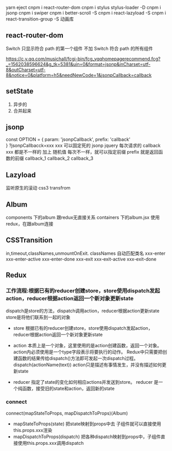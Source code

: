 yarn eject
cnpm i react-router-dom
cnpm i stylus stylus-loader -D
cnpm i jsonp
cnpm i swiper
cnpm i better-scroll -S
cnpm i react-lazyload -S
cnpm i react-transition-group -S 动画库
## react-router-dom
Switch 只显示符合 path 的第一个组件
不加 Switch 符合 path 的所有组件

https://c.y.qq.com/musichall/fcgi-bin/fcg_yqqhomepagerecommend.fcg?_=1562038596624&g_tk=5381&uin=0&format=jsonp&inCharset=utf-8&outCharset=utf-8&notice=0&platform=h5&needNewCode=1&jsonpCallback=callback

## setState
1. 异步的
2. 合并起来

## jsonp 
const OPTION = {
  param: 'jsonpCallback',
  prefix: 'callback'  
}
?jsonpCallbacck=xxx
xxx 可以固定死的
jsonp jquery
每次请求的 callback xxx 都是不一样的 加上 随机值 
每次不一样，就可以指定前缀
prefix 就是返回函数的前缀
callback_1
callback_2
callback_3

## Lazyload
监听原生的滚动
css3 transfrom 

## Album
components 下的album 跟redux无直接关系
containers 下的album.jsx 使用redux，在跟album连接

## CSSTransition
in,timeout,classNames,unmountOnExit.
classNames 自动匹配类名 xxx-enter xxx-enter-active xxx-enter-done xxx-exit xxx-exit-active xxx-exit-done

## Redux

### 工作流程:根据已有的reducer创建store，store使用dispatch发起action，reducer根据action返回一个新对象更新state

dispatch是store的方法，dispatch调用action，reducer根据action更新state
store是将他们联系到一起的对象

- store 根据已有的reducer创建store，store使用dispatch发起action，reducer根据action返回一个新对象更新state

- action 本质上是一个对象，这里使用的是action创建函数，返回一个对象。 action内必须使用是一个type字段表示将要执行的动作。
  Redux中只需要把创建函数的结果传给dispatch()方法即可发起一次dispatch过程。
  dispatch(actionName(text))
  action只是描述有事情发生，并没有描述如何更新state

- reducer 指定了state的变化如何相应actions并发送到store。
  reducer 是一个纯函数，接受旧的state和action，返回新的state

### connect
connect(mapStateToProps, mapDispatchToProps)(Album)

- mapStateToProps(state)  把state映射到props中去  子组件就可以直接使用this.props.xxx渲染
- mapDispatchToProps(dispatch)  把各种dispatch映射到props中，子组件直接使用this.props.xxx调用dispatch